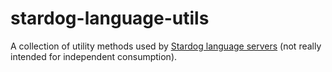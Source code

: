 # stardog-language-utils

A collection of utility methods used by [Stardog language servers](https://github.com/stardog-union/stardog-language-servers) (not really intended for independent consumption).

